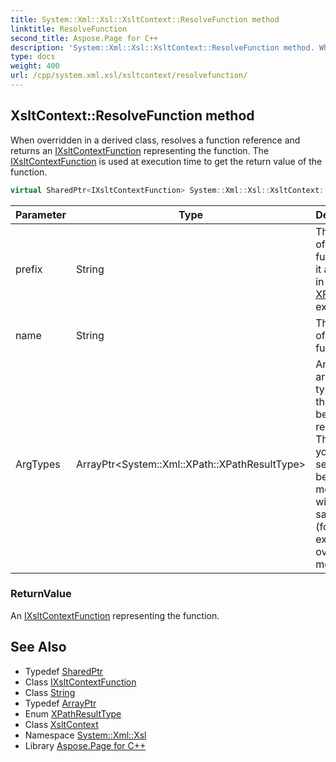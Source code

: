 ```yaml
---
title: System::Xml::Xsl::XsltContext::ResolveFunction method
linktitle: ResolveFunction
second_title: Aspose.Page for C++
description: 'System::Xml::Xsl::XsltContext::ResolveFunction method. When overridden in a derived class, resolves a function reference and returns an IXsltContextFunction representing the function. The IXsltContextFunction is used at execution time to get the return value of the function in C++.'
type: docs
weight: 400
url: /cpp/system.xml.xsl/xsltcontext/resolvefunction/
---
```

## XsltContext::ResolveFunction method


When overridden in a derived class, resolves a function reference and returns an [IXsltContextFunction](../../ixsltcontextfunction/) representing the function. The [IXsltContextFunction](../../ixsltcontextfunction/) is used at execution time to get the return value of the function.

```cpp
virtual SharedPtr<IXsltContextFunction> System::Xml::Xsl::XsltContext::ResolveFunction(String prefix, String name, ArrayPtr<System::Xml::XPath::XPathResultType> ArgTypes)=0
```


| Parameter | Type | Description |
| --- | --- | --- |
| prefix | String | The prefix of the function as it appears in the [XPath](../../../system.xml.xpath/) expression. |
| name | String | The name of the function. |
| ArgTypes | ArrayPtr\<System::Xml::XPath::XPathResultType\> | An array of argument types for the function being resolved. This allows you to select between methods with the same name (for example, overloaded methods). |

### ReturnValue

An [IXsltContextFunction](../../ixsltcontextfunction/) representing the function.

## See Also

* Typedef [SharedPtr](../../../system/sharedptr/)
* Class [IXsltContextFunction](../../ixsltcontextfunction/)
* Class [String](../../../system/string/)
* Typedef [ArrayPtr](../../../system/arrayptr/)
* Enum [XPathResultType](../../../system.xml.xpath/xpathresulttype/)
* Class [XsltContext](../)
* Namespace [System::Xml::Xsl](../../)
* Library [Aspose.Page for C++](../../../)
